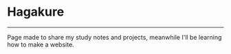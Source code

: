 # Hagakure
---

Page made to share my study notes and projects, meanwhile I'll be learning how to make a website.